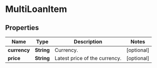 
# MultiLoanItem

## Properties

Name | Type | Description | Notes
------------ | ------------- | ------------- | -------------
**currency** | **String** | Currency. |  [optional]
**price** | **String** | Latest price of the currency. |  [optional]

